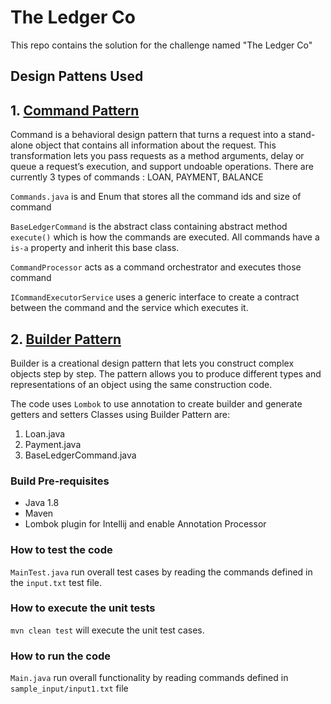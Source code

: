 # The Ledger Co

This repo contains the solution for the challenge named "The Ledger Co"

## Design Pattens Used

## 1. [Command Pattern](https://refactoring.guru/design-patterns/command)
Command is a behavioral design pattern that turns a request into a stand-alone object that contains all information about the request. This transformation lets you pass requests as a method arguments, delay or queue a request’s execution, and support undoable operations.
There are currently 3 types of commands : LOAN, PAYMENT, BALANCE

 `Commands.java` is and Enum that stores all the command ids and size of command

`BaseLedgerCommand` is the abstract class containing abstract method `execute()` which is how the commands are executed.
All commands have a `is-a` property and inherit this base class.

`CommandProcessor` acts as a command orchestrator and executes those command

`ICommandExecutorService` uses a generic interface to create a contract between the command and the service which executes it.

## 2. [Builder Pattern](https://refactoring.guru/design-patterns/builder)

Builder is a creational design pattern that lets you construct complex objects step by step. The pattern allows you to produce different types and representations of an object using the same construction code.

The code uses `Lombok` to use annotation to create builder and generate getters and setters
Classes using Builder Pattern are:
1. Loan.java
2. Payment.java
3. BaseLedgerCommand.java


### Build Pre-requisites
* Java 1.8
* Maven
* Lombok plugin for Intellij and enable Annotation Processor

### How to test the code
`MainTest.java` run overall test cases by reading the commands defined in the `input.txt` test file.

 ### How to execute the unit tests

 `mvn clean test` will execute the unit test cases.

### How to run the code
`Main.java` run overall functionality by reading commands defined in `sample_input/input1.txt` file